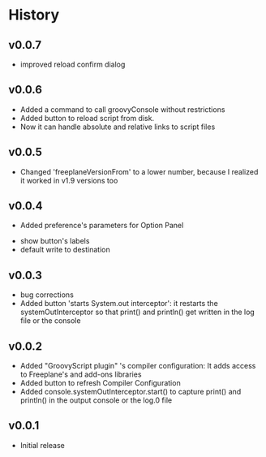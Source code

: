 # History

## v0.0.7

* improved reload confirm dialog

## v0.0.6

* Added a command to call groovyConsole without restrictions
* Added button to reload script from disk.
* Now it can handle absolute and relative links to script files

## v0.0.5

* Changed 'freeplaneVersionFrom' to a lower number, because I realized it worked in v1.9 versions too

## v0.0.4

* Added preference's parameters for Option Panel
 - show button's labels
 - default write to destination

## v0.0.3

* bug corrections
* Added button 'starts System.out interceptor':
it restarts the systemOutInterceptor so that print() and println() get written in the log file or the console

## v0.0.2

* Added "GroovyScript plugin" 's compiler configuration:
It adds access to Freeplane's and add-ons libraries
* Added button to refresh Compiler Configuration
* Added console.systemOutInterceptor.start() to capture print() and println() in the output console or the log.0 file

## v0.0.1

* Initial release

